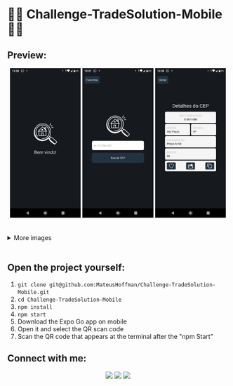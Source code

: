 # 🚀💼 Challenge-TradeSolution-Mobile 💼🚀

## Preview:

<div align="center" margin="50px">
	<img src="img/1.jpeg" width="32%" />
 	<img src="img/2.jpeg" width="32%" />
 	<img src="img/3.jpeg" width="32%" />
</div>

<br>
<br>

<details>
<summary>More images</summary>
    <div align="center" margin="50px">
        <img src="img/4.jpeg" width="32%" />
        <img src="img/5.jpeg" width="32%" />
        <img src="img/6.jpeg" width="32%" />
    </div>
</details>

<br>

## Open the project yourself:

1. `git clone git@github.com:MateusHoffman/Challenge-TradeSolution-Mobile.git`
2. `cd Challenge-TradeSolution-Mobile`
3. `npm install`
4. `npm start`
5. Download the Expo Go app on mobile
6. Open it and select the QR scan code
7. Scan the QR code that appears at the terminal after the "npm Start"


## Connect with me:

<div align="center" margin="50px">
	  <a href = "mailto:mateushoffmandev@gmail.com"><img src="https://img.shields.io/badge/-Gmail-%23333?style=for-the-badge&logo=gmail&logoColor=white" target="_blank"></a>
	<a href="https://www.linkedin.com/in/mateushoffman/" target="_blank"><img src="https://img.shields.io/badge/-LinkedIn-%230077B5?style=for-the-badge&logo=linkedin&logoColor=white" target="_blank"></a>
	<a href="https://github.com/MateusHoffman" target="_blank"><img src="https://img.shields.io/badge/-GitHub-%23333?style=for-the-badge&logo=github&logoColor=white" target="_blank"></a>
</div>
